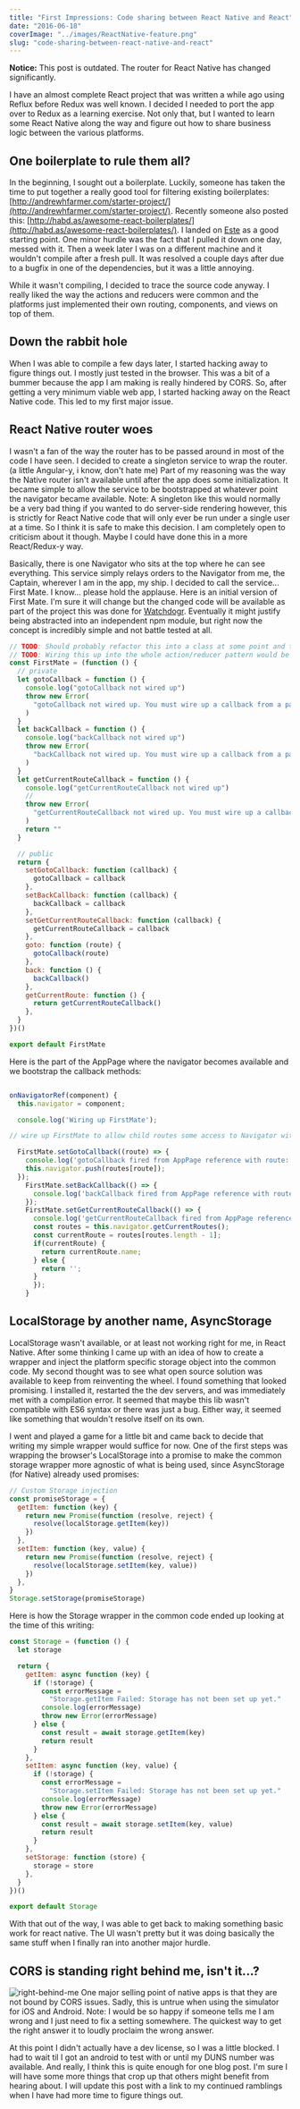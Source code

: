 ```yaml
---
title: "First Impressions: Code sharing between React Native and React"
date: "2016-06-18"
coverImage: "../images/ReactNative-feature.png"
slug: "code-sharing-between-react-native-and-react"
---
```


**Notice:** This post is outdated. The router for React Native has changed significantly.

I have an almost complete React project that was written a while ago using Reflux before Redux was well known. I decided I needed to port the app over to Redux as a learning exercise. Not only that, but I wanted to learn some React Native along the way and figure out how to share business logic between the various platforms.

## One boilerplate to rule them all?

In the beginning, I sought out a boilerplate. Luckily, someone has taken the time to put together a really good tool for filtering existing boilerplates: [http://andrewhfarmer.com/starter-project/](http://andrewhfarmer.com/starter-project/). Recently someone also posted this: [http://habd.as/awesome-react-boilerplates/](http://habd.as/awesome-react-boilerplates/). I landed on [Este](https://github.com/este/este) as a good starting point. One minor hurdle was the fact that I pulled it down one day, messed with it. Then a week later I was on a different machine and it wouldn't compile after a fresh pull. It was resolved a couple days after due to a bugfix in one of the dependencies, but it was a little annoying.

While it wasn't compiling, I decided to trace the source code anyway. I really liked the way the actions and reducers were common and the platforms just implemented their own routing, components, and views on top of them.

## Down the rabbit hole

When I was able to compile a few days later, I started hacking away to figure things out. I mostly just tested in the browser. This was a bit of a bummer because the app I am making is really hindered by CORS. So, after getting a very minimum viable web app, I started hacking away on the React Native code. This led to my first major issue.

## React Native router woes

I wasn't a fan of the way the router has to be passed around in most of the code I have seen. I decided to create a singleton service to wrap the router. (a little Angular-y, i know, don't hate me) Part of my reasoning was the way the Native router isn't available until after the app does some initialization. It became simple to allow the service to be bootstrapped at whatever point the navigator became available. Note: A singleton like this would normally be a very bad thing if you wanted to do server-side rendering however, this is strictly for React Native code that will only ever be run under a single user at a time. So I think it is safe to make this decision. I am completely open to criticism about it though. Maybe I could have done this in a more React/Redux-y way.

Basically, there is one Navigator who sits at the top where he can see everything. This service simply relays orders to the Navigator from me, the Captain, wherever I am in the app, my ship. I decided to call the service... First Mate. I know... please hold the applause. Here is an initial version of First Mate. I'm sure it will change but the changed code will be available as part of the project this was done for [Watchdogr](https://github.com/appropont/watchdogr). Eventually it might justify being abstracted into an independent npm module, but right now the concept is incredibly simple and not battle tested at all.

```js
// TODO: Should probably refactor this into a class at some point and then export an instance of it.
// TODO: Wiring this up into the whole action/reducer pattern would be a good idea.
const FirstMate = (function () {
  // private
  let gotoCallback = function () {
    console.log("gotoCallback not wired up")
    throw new Error(
      "gotoCallback not wired up. You must wire up a callback from a parent component that has access to the navigator."
    )
  }
  let backCallback = function () {
    console.log("backCallback not wired up")
    throw new Error(
      "backCallback not wired up. You must wire up a callback from a parent component that has access to the navigator."
    )
  }
  let getCurrentRouteCallback = function () {
    console.log("getCurrentRouteCallback not wired up")
    //
    throw new Error(
      "getCurrentRouteCallback not wired up. You must wire up a callback from a parent component that has access to the navigator."
    )
    return ""
  }

  // public
  return {
    setGotoCallback: function (callback) {
      gotoCallback = callback
    },
    setBackCallback: function (callback) {
      backCallback = callback
    },
    setGetCurrentRouteCallback: function (callback) {
      getCurrentRouteCallback = callback
    },
    goto: function (route) {
      gotoCallback(route)
    },
    back: function () {
      backCallback()
    },
    getCurrentRoute: function () {
      return getCurrentRouteCallback()
    },
  }
})()

export default FirstMate
```

Here is the part of the AppPage where the navigator becomes available and we bootstrap the callback methods:

```js

onNavigatorRef(component) {
  this.navigator = component;

  console.log('Wiring up FirstMate');

// wire up FirstMate to allow child routes some access to Navigator without having to pass it everywhere.

  FirstMate.setGotoCallback((route) => {
    console.log('gotoCallback fired from AppPage reference with route: ', route);
    this.navigator.push(routes[route]);
  });
    FirstMate.setBackCallback(() => {
      console.log('backCallback fired from AppPage reference with route'); this.navigator.pop();
    });
    FirstMate.setGetCurrentRouteCallback(() => {
      console.log('getCurrentRouteCallback fired from AppPage reference with routes: ', this.navigator.getCurrentRoutes());
      const routes = this.navigator.getCurrentRoutes();
      const currentRoute = routes[routes.length - 1];
      if(currentRoute) {
        return currentRoute.name;
      } else {
        return '';
      }
      });
    }

```

## LocalStorage by another name, AsyncStorage

LocalStorage wasn't available, or at least not working right for me, in React Native. After some thinking I came up with an idea of how to create a wrapper and inject the platform specific storage object into the common code. My second thought was to see what open source solution was available to keep from reinventing the wheel. I found something that looked promising. I installed it, restarted the the dev servers, and was immediately met with a compilation error. It seemed that maybe this lib wasn't compatible with ES6 syntax or there was just a bug. Either way, it seemed like something that wouldn't resolve itself on its own.

I went and played a game for a little bit and came back to decide that writing my simple wrapper would suffice for now. One of the first steps was wrapping the browser's LocalStorage into a promise to make the common storage wrapper more agnostic of what is being used, since AsyncStorage (for Native) already used promises:

```js
// Custom Storage injection
const promiseStorage = {
  getItem: function (key) {
    return new Promise(function (resolve, reject) {
      resolve(localStorage.getItem(key))
    })
  },
  setItem: function (key, value) {
    return new Promise(function (resolve, reject) {
      resolve(localStorage.setItem(key, value))
    })
  },
}
Storage.setStorage(promiseStorage)
```

Here is how the Storage wrapper in the common code ended up looking at the time of this writing:

```js
const Storage = (function () {
  let storage

  return {
    getItem: async function (key) {
      if (!storage) {
        const errorMessage =
          "Storage.getItem Failed: Storage has not been set up yet."
        console.log(errorMessage)
        throw new Error(errorMessage)
      } else {
        const result = await storage.getItem(key)
        return result
      }
    },
    setItem: async function (key, value) {
      if (!storage) {
        const errorMessage =
          "Storage.setItem Failed: Storage has not been set up yet."
        console.log(errorMessage)
        throw new Error(errorMessage)
      } else {
        const result = await storage.setItem(key, value)
        return result
      }
    },
    setStorage: function (store) {
      storage = store
    },
  }
})()

export default Storage
```

With that out of the way, I was able to get back to making something basic work for react native. The UI wasn't pretty but it was doing basically the same stuff when I finally ran into another major hurdle.

## CORS is standing right behind me, isn't it...?

![right-behind-me](images/right-behind-me.gif) One major selling point of native apps is that they are not bound by CORS issues. Sadly, this is untrue when using the simulator for iOS and Android. Note: I would be so happy if someone tells me I am wrong and I just need to fix a setting somewhere. The quickest way to get the right answer it to loudly proclaim the wrong answer.

At this point I didn't actually have a dev license, so I was a little blocked. I had to wait til I got an android to test with or until my DUNS number was available. And really, I think this is quite enough for one blog post. I'm sure I will have some more things that crop up that others might benefit from hearing about. I will update this post with a link to my continued ramblings when I have had more time to figure things out.
